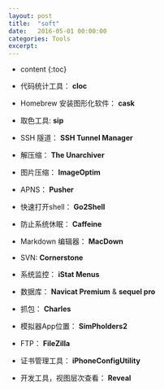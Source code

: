 ```yaml
---
layout: post
title:  "soft"
date:   2016-05-01 00:00:00
categories: Tools
excerpt: 
---
```


* content
{:toc}

- 代码统计工具： **cloc**

- Homebrew 安装图形化软件： **cask**

- 取色工具: **sip**

- SSH 隧道： **SSH Tunnel Manager**

- 解压缩： **The Unarchiver**

- 图片压缩： **ImageOptim**

- APNS： **Pusher**

- 快速打开shell： **Go2Shell**

- 防止系统休眠： **Caffeine**

- Markdown 编辑器： **MacDown**

- SVN: **Cornerstone**

- 系统监控： **iStat Menus**

- 数据库： **Navicat Premium** & **sequel pro**

- 抓包： **Charles**

- 模拟器App位置： **SimPholders2**

- FTP： **FileZilla**

- 证书管理工具： **iPhoneConfigUtility**

- 开发工具，视图层次查看： **Reveal**